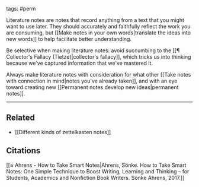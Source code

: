 tags: #perm 

Literature notes are notes that record anything from a text that you might want to use later. They should accurately and faithfully reflect the work you are consuming, but [[Make notes in your own words|translate the ideas into new words]] to help facilitate better understanding. 

Be selective when making literature notes: avoid succumbing to the [[¶ Collector's Fallacy (Tietze)|collector's fallacy]], which tricks us into thinking because we've captured information that we've mastered it. 

Always make literature notes with consideration for what other [[Take notes with connection in mind|notes you've already taken]], and with an eye toward creating new [[Permanent notes develop new ideas|permanent notes]]. 

---
## Related
- [[Different kinds of zettelkasten notes]]

## Citations
[[≈ Ahrens - How to Take Smart Notes|Ahrens, Sönke. How to Take Smart Notes: One Simple Technique to Boost Writing, Learning and Thinking – for Students, Academics and Nonfiction Book Writers. Sönke Ahrens, 2017.]]
